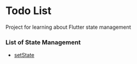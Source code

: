 # Todo List

Project for learning about Flutter state management

### List of State Management

- [setState](./set_state)
